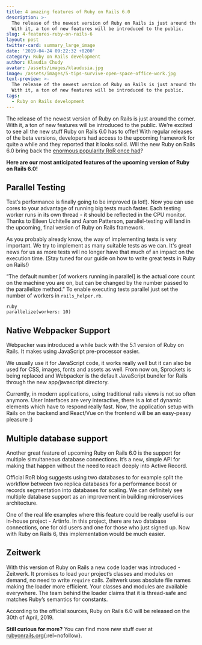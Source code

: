 ```yaml
---
title: 4 amazing features of Ruby on Rails 6.0
description: >-
  The release of the newest version of Ruby on Rails is just around the corner.
  With it, a ton of new features will be introduced to the public.
slug: 4-features-ruby-on-rails-6
layout: post
twitter-card: summary_large_image
date: '2019-04-24 09:22:32 +0200'
category: Ruby on Rails development
author: Klaudia Chudy
avatar: /assets/images/klaudusia.jpg
image: /assets/images/5-tips-survive-open-space-office-work.jpg
text-preview: >-
  The release of the newest version of Ruby on Rails is just around the corner.
  With it, a ton of new features will be introduced to the public.
tags:
  - Ruby on Rails development
---
```

The release of the newest version of Ruby on Rails is just around the corner. With it, a ton of new features will be introduced to the public. We’re excited to see all the new stuff Ruby on Rails 6.0 has to offer! With regular releases of the beta versions, developers had access to the upcoming framework for quite a while and they reported that it looks solid. Will the new Ruby on Rails 6.0 bring back the [enormous popularity RoR once had](https://naturaily.com/blog/who-gives-f-about-rails)? 

**Here are our most anticipated features of the upcoming version of Ruby on Rails 6.0!**

## Parallel Testing

Test’s performance is finally going to be improved (a lot!). Now you can use cores to your advantage of running big tests much faster. Each testing worker runs in its own thread - it should be reflected in the CPU monitor. Thanks to Eileen Uchitelle and Aaron Patterson, parallel-testing will land in the upcoming, final version of Ruby on Rails framework.

As you probably already know, the way of implementing tests is very important. We try to implement as many suitable tests as we can. It's great news for us as more tests will no longer have that much of an impact on the execution time. (Stay tuned for our guide on how to write great tests in Ruby on Rails!)

“The default number [of workers running  in parallel] is the actual core count on the machine you are on, but can be changed by the number passed to the parallelize method.” To enable executing tests parallel just set the number of workers in `rails_helper.rb`.

```ruby
parallelize(workers: 10)
```

## Native Webpacker Support

Webpacker was introduced a while back with the 5.1 version of Ruby on Rails. It makes using JavaScript pre-processor easier. 

We usually use it for JavaScript code, it works really well but it can also be used for CSS, images, fonts and assets as well. From now on, Sprockets is being replaced and Webpacker is the default JavaScript bundler for Rails through the new app/javascript directory.

Currently, in modern applications, using traditional rails views is not so often anymore. User Interfaces are very interactive, there is a lot of dynamic elements which have to respond really fast. Now, the application setup with Rails on the backend and React/Vue on the frontend will be an easy-peasy pleasure :)

## Multiple database support

Another great feature of upcoming Ruby on Rails 6.0 is the support for multiple simultaneous database connections. It’s a new, simple API for making that happen without the need to reach deeply into Active Record. 

Official RoR blog suggests using two databases to for example split the workflow between two replica databases for a performance boost or records segmentation into databases for scaling. We can definitely see multiple database support as an improvement in building microservices architecture. 

One of the real life examples where this feature could be really useful is our in-house project - Artinfo. In this project, there are two database connections, one for old users and one for those who just signed up. Now with Ruby on Rails 6, this implementation would be much easier. 



## Zeitwerk

With this version of Ruby on Rails a new code loader was introduced - Zeitwerk. It promises to load your project’s classes and modules on demand, no need to write `require` calls. Zeitwerk uses absolute file names making the loader more efficient. Your classes and modules are available everywhere. The team behind the loader claims that it is thread-safe and matches Ruby’s semantics for constants. 


According to the official sources, Ruby on Rails 6.0 will be released on the 30th of April, 2019. 

**Still curious for more?** You can find more new stuff over at [rubyonrails.org](https://weblog.rubyonrails.org/2018/12/20/timeline-for-the-release-of-Rails-6-0/){:rel=nofollow}. 
